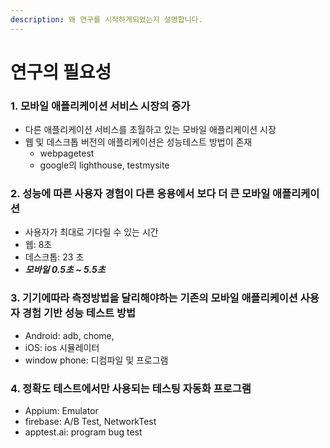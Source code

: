 ```yaml
---
description: 왜 연구를 시작하게되었는지 설명합니다.
---
```


# 연구의 필요성

### 1. 모바일 애플리케이션 서비스 시장의  증가

* 다른 애플리케이션 서비스를 초월하고 있는 모바일 애플리케이션 시장 
* 웹 및 데스크톱 버전의 애플리케이션은 성능테스트 방법이 존재
  * webpagetest
  * google의 lighthouse, testmysite

### 2.  성능에 따른 사용자 경험이 다른 응용에서 보다 더 큰 모바일 애플리케이션



* 사용자가 최대로 기다릴 수 있는 시간  
* 웹: 8초
* 데스크톱: 23 초
* _**모바일 0.5초 ~ 5.5초**_

### 3. 기기에따라 측정방법을 달리해야하는 기존의 모바일 애플리케이션 사용자 경험 기반 성능 테스트 방법

* Android: adb, chome, 
* iOS: ios 시뮬레이터
* window phone: 디컴파일 및 프로그램

### 4. 정확도 테스트에서만 사용되는 테스팅 자동화 프로그램

* Appium: Emulator
* firebase: A/B Test, NetworkTest
* apptest.ai: program bug test

